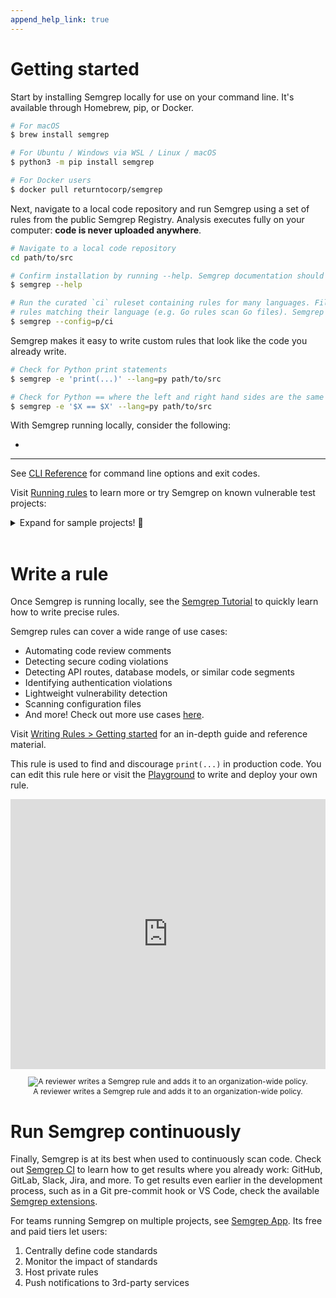 ```yaml
---
append_help_link: true
---
```


# Getting started

Start by installing Semgrep locally for use on your command line. It's available through Homebrew, pip, or Docker.

```sh
# For macOS
$ brew install semgrep

# For Ubuntu / Windows via WSL / Linux / macOS
$ python3 -m pip install semgrep

# For Docker users
$ docker pull returntocorp/semgrep
```

Next, navigate to a local code repository and run Semgrep using a set of rules from the public Semgrep Registry. Analysis executes fully on your computer: **code is never uploaded anywhere**.

```sh
# Navigate to a local code repository
cd path/to/src

# Confirm installation by running --help. Semgrep documentation should print to your terminal
$ semgrep --help

# Run the curated `ci` ruleset containing rules for many languages. Files are scanned with the
# rules matching their language (e.g. Go rules scan Go files). Semgrep respects your `.gitignore`.
$ semgrep --config=p/ci
```

Semgrep makes it easy to write custom rules that look like the code you already write.

```sh
# Check for Python print statements
$ semgrep -e 'print(...)' --lang=py path/to/src

# Check for Python == where the left and right hand sides are the same (often a bug)
$ semgrep -e '$X == $X' --lang=py path/to/src
```

With Semgrep running locally, consider the following:

* 

---

See [CLI Reference](cli-usage.md) for command line options and exit codes.

Visit [Running rules](running-rules.md) to learn more or try Semgrep on known vulnerable test projects:

<details><summary>Expand for sample projects! 🎉</summary>
<p>

These community projects are designed to test code scanners and teach security concepts. Try cloning and scanning them with Semgrep.

```sh
# juice-shop, a vulnerable Node.js + Express app
$ git clone https://github.com/bkimminich/juice-shop
$ semgrep --config p/security-audit juice-shop

# railsgoat, a vulnerable Ruby on Rails app
$ git clone https://github.com/OWASP/railsgoat
$ semgrep --config p/security-audit railsgoat

# govwa, a vulnerable Go app
$ git clone https://github.com/0c34/govwa
$ semgrep --config p/security-audit govwa

# vulnerable Python + Flask app
$ git clone https://github.com/we45/Vulnerable-Flask-App
$ semgrep --config p/security-audit Vulnerable-Flask-App

# WebGoat, a vulnerable Java + Spring app
$ git clone https://github.com/WebGoat/WebGoat
$ semgrep --config p/security-audit WebGoat
```

</p>
</details>
</br>

# Write a rule

Once Semgrep is running locally, see the [Semgrep Tutorial](https://semgrep.dev/learn) to quickly learn how to write precise rules.

Semgrep rules can cover a wide range of use cases:

- Automating code review comments
- Detecting secure coding violations
- Detecting API routes, database models, or similar code segments
- Identifying authentication violations
- Lightweight vulnerability detection
- Scanning configuration files
- And more! Check out more use cases [here](writing-rules/rule-ideas.md).


Visit [Writing Rules > Getting started](writing-rules/overview.md) for an in-depth guide and reference material.

This rule is used to find and discourage `print(...)` in production code. You can edit this rule here or visit the [Playground](https://semgrep.dev/editor) to write and deploy your own rule.

<iframe title="Semgrep example with Python Flask routes" src="https://semgrep.dev/embed/editor?snippet=ievans:print-to-logger" width="100%" height="432px" frameborder="0"></iframe>

<p align="center" style="font-size: 12px">
    <img src="../img/semgrep-ci.gif" alt="A reviewer writes a Semgrep rule and adds it to an organization-wide policy."/></br>
    A reviewer writes a Semgrep rule and adds it to an organization-wide policy.
</p>

# Run Semgrep continuously

Finally, Semgrep is at its best when used to continuously scan code.
Check out [Semgrep CI](semgrep-ci.md) to learn how to get results where you already work:
GitHub, GitLab, Slack, Jira, and more.
To get results even earlier in the development process,
such as in a Git pre-commit hook or VS Code,
check the available [Semgrep extensions](extensions.md).

For teams running Semgrep on multiple projects, see [Semgrep App](https://semgrep.dev/manage). Its free and paid tiers let users:

1. Centrally define code standards
2. Monitor the impact of standards
3. Host private rules
4. Push notifications to 3rd-party services

